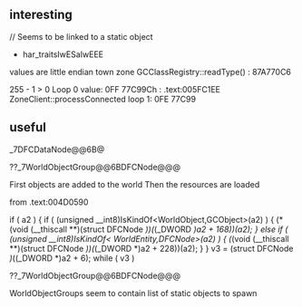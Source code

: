## interesting

// Seems to be linked to a static object

* har_traitsIwESaIwEEE

values are little endian town zone GCClassRegistry::readType() : 87A770C6

255 - 1 > 0 Loop 0 value: 0FF 77C99Ch : .text:005FC1EE ZoneClient::processConnected loop 1: 0FE 77C99

## useful

_7DFCDataNode@@6B@

??_7WorldObjectGroup@@6BDFCNode@@@

First objects are added to the world Then the resources are loaded

from .text:004D0590

if ( a2 )
{ if ( (unsigned __int8)IsKindOf<WorldObject,GCObject>(a2) )
{
(*(void (__thiscall **)(struct DFCNode *))(*(_DWORD *)a2 + 168))(a2); } else if ( (unsigned __int8)IsKindOf<
WorldEntity,DFCNode>(a2) )
{
(*(void (__thiscall **)(struct DFCNode *))(*(_DWORD *)a2 + 228))(a2); } } v3 = (struct DFCNode *)*((_DWORD *)a2 + 6);
while ( v3 )

??_7WorldObjectGroup@@6BDFCNode@@@

WorldObjectGroups seem to contain list of static objects to spawn
